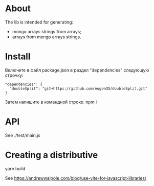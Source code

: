 # About
The lib is intended for generating: 
- mongo arrays strings from arrays;
- arrays from mongo arrays strings.

# Install
Включите в файл package.json в раздел "dependencies" следующую строчку:
```
"dependencies": {    
  "doubleSplit": "git+https://github.com/eugen35/doubleSplit.git"
}
```

Затем напишите в командной строке: npm i

# API
See ./test/main.js

# Creating a distributive
yarn build

See https://andrewwalpole.com/blog/use-vite-for-javascript-libraries/